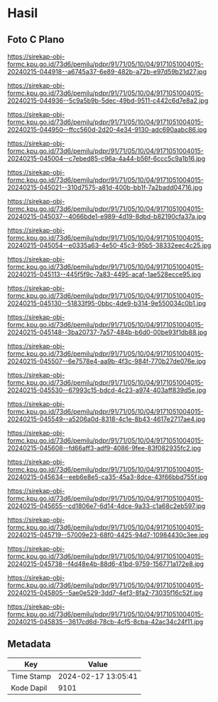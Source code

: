 # Hasil

## Foto C Plano

https://sirekap-obj-formc.kpu.go.id/73d6/pemilu/pdpr/91/71/05/10/04/9171051004015-20240215-044918--a6745a37-6e89-482b-a72b-e97d59b21d27.jpg

https://sirekap-obj-formc.kpu.go.id/73d6/pemilu/pdpr/91/71/05/10/04/9171051004015-20240215-044936--5c9a5b9b-5dec-49bd-9511-c442c6d7e8a2.jpg

https://sirekap-obj-formc.kpu.go.id/73d6/pemilu/pdpr/91/71/05/10/04/9171051004015-20240215-044950--ffcc560d-2d20-4e34-9130-adc690aabc86.jpg

https://sirekap-obj-formc.kpu.go.id/73d6/pemilu/pdpr/91/71/05/10/04/9171051004015-20240215-045004--c7ebed85-c96a-4a44-b56f-6ccc5c9a1b16.jpg

https://sirekap-obj-formc.kpu.go.id/73d6/pemilu/pdpr/91/71/05/10/04/9171051004015-20240215-045021--310d7575-a81d-400b-bb1f-7a2badd04716.jpg

https://sirekap-obj-formc.kpu.go.id/73d6/pemilu/pdpr/91/71/05/10/04/9171051004015-20240215-045037--4066bde1-e989-4d19-8dbd-b82190cfa37a.jpg

https://sirekap-obj-formc.kpu.go.id/73d6/pemilu/pdpr/91/71/05/10/04/9171051004015-20240215-045054--e0335a63-4e50-45c3-95b5-38332eec4c25.jpg

https://sirekap-obj-formc.kpu.go.id/73d6/pemilu/pdpr/91/71/05/10/04/9171051004015-20240215-045113--445f5f9c-7a83-4495-acaf-1ae528ecce95.jpg

https://sirekap-obj-formc.kpu.go.id/73d6/pemilu/pdpr/91/71/05/10/04/9171051004015-20240215-045130--51833f95-0bbc-4de9-b314-9e550034c0b1.jpg

https://sirekap-obj-formc.kpu.go.id/73d6/pemilu/pdpr/91/71/05/10/04/9171051004015-20240215-045148--3ba20737-7a57-484b-b6d0-00be93f1db88.jpg

https://sirekap-obj-formc.kpu.go.id/73d6/pemilu/pdpr/91/71/05/10/04/9171051004015-20240215-045507--6e7578e4-aa9b-4f3c-984f-770b27de076e.jpg

https://sirekap-obj-formc.kpu.go.id/73d6/pemilu/pdpr/91/71/05/10/04/9171051004015-20240215-045530--67993c15-bdcd-4c23-a974-403aff839d5e.jpg

https://sirekap-obj-formc.kpu.go.id/73d6/pemilu/pdpr/91/71/05/10/04/9171051004015-20240215-045549--a5206a0d-8318-4c1e-8b43-4617e2717ae4.jpg

https://sirekap-obj-formc.kpu.go.id/73d6/pemilu/pdpr/91/71/05/10/04/9171051004015-20240215-045608--fd66aff3-adf9-4086-9fee-83f082935fc2.jpg

https://sirekap-obj-formc.kpu.go.id/73d6/pemilu/pdpr/91/71/05/10/04/9171051004015-20240215-045634--eeb6e8e5-ca35-45a3-8dce-43f66bbd755f.jpg

https://sirekap-obj-formc.kpu.go.id/73d6/pemilu/pdpr/91/71/05/10/04/9171051004015-20240215-045655--cd1806e7-6d14-4dce-9a33-c1a68c2eb597.jpg

https://sirekap-obj-formc.kpu.go.id/73d6/pemilu/pdpr/91/71/05/10/04/9171051004015-20240215-045719--57009e23-68f0-4425-94d7-10984430c3ee.jpg

https://sirekap-obj-formc.kpu.go.id/73d6/pemilu/pdpr/91/71/05/10/04/9171051004015-20240215-045738--f4d48e4b-88d6-41bd-9759-156771a172e8.jpg

https://sirekap-obj-formc.kpu.go.id/73d6/pemilu/pdpr/91/71/05/10/04/9171051004015-20240215-045805--5ae0e529-3dd7-4ef3-8fa2-73035f16c52f.jpg

https://sirekap-obj-formc.kpu.go.id/73d6/pemilu/pdpr/91/71/05/10/04/9171051004015-20240215-045835--3617cd6d-78cb-4cf5-8cba-42ac34c24f11.jpg


## Metadata

| Key        | Value               |
| ---------- | ------------------- |
| Time Stamp | 2024-02-17 13:05:41 |
| Kode Dapil | 9101                |



